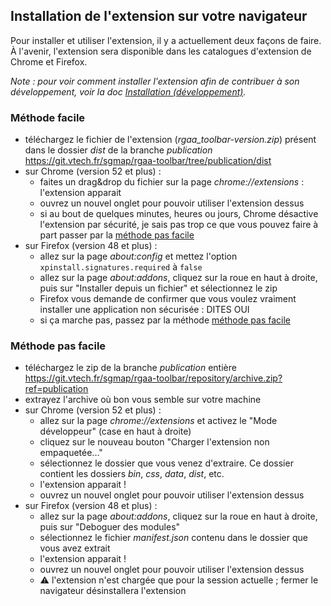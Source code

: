 ## Installation de l'extension sur votre navigateur

Pour installer et utiliser l'extension, il y a actuellement deux façons de faire. À l'avenir, l'extension sera disponible dans les catalogues d'extension de Chrome et Firefox.

*Note : pour voir comment installer l'extension afin de contribuer à son développement, voir la doc [Installation (développement)](doc/installation-dev.md).*

### Méthode facile

* téléchargez le fichier de l'extension (*rgaa_toolbar-version.zip*) présent dans le dossier *dist* de la branche *publication* https://git.vtech.fr/sgmap/rgaa-toolbar/tree/publication/dist
* sur Chrome (version 52 et plus) :
    * faites un drag&drop du fichier sur la page *chrome://extensions* : l'extension apparait
    * ouvrez un nouvel onglet pour pouvoir utiliser l'extension dessus
    * si au bout de quelques minutes, heures ou jours, Chrome désactive l'extension par sécurité, je sais pas trop ce que vous pouvez faire à part passer par la [méthode pas facile](#m%C3%A9thode-pas-facile)
* sur Firefox (version 48 et plus) :
    * allez sur la page *about:config* et mettez l'option `xpinstall.signatures.required` à `false`
    * allez sur la page *about:addons*, cliquez sur la roue en haut à droite, puis sur "Installer depuis un fichier" et sélectionnez le zip
    * Firefox vous demande de confirmer que vous voulez vraiment installer une application non sécurisée : DITES OUI
    * si ça marche pas, passez par la méthode [méthode pas facile](#m%C3%A9thode-pas-facile)

### Méthode pas facile

* téléchargez le zip de la branche *publication* entière https://git.vtech.fr/sgmap/rgaa-toolbar/repository/archive.zip?ref=publication
* extrayez l'archive où bon vous semble sur votre machine
* sur Chrome (version 52 et plus) :
    * allez sur la page *chrome://extensions* et activez le "Mode développeur" (case en haut à droite)
    * cliquez sur le nouveau bouton "Charger l'extension non empaquetée..."
    * sélectionnez le dossier que vous venez d'extraire. Ce dossier contient les dossiers *bin*, *css*, *data*, *dist*, etc.
    * l'extension apparait !
    * ouvrez un nouvel onglet pour pouvoir utiliser l'extension dessus
* sur Firefox (version 48 et plus) :
    * allez sur la page *about:addons*, cliquez sur la roue en haut à droite, puis sur "Deboguer des modules"
    * sélectionnez le fichier *manifest.json* contenu dans le dossier que vous avez extrait
    * l'extension apparait !
    * ouvrez un nouvel onglet pour pouvoir utiliser l'extension dessus
    * :warning: l'extension n'est chargée que pour la session actuelle ; fermer le navigateur désinstallera l'extension
